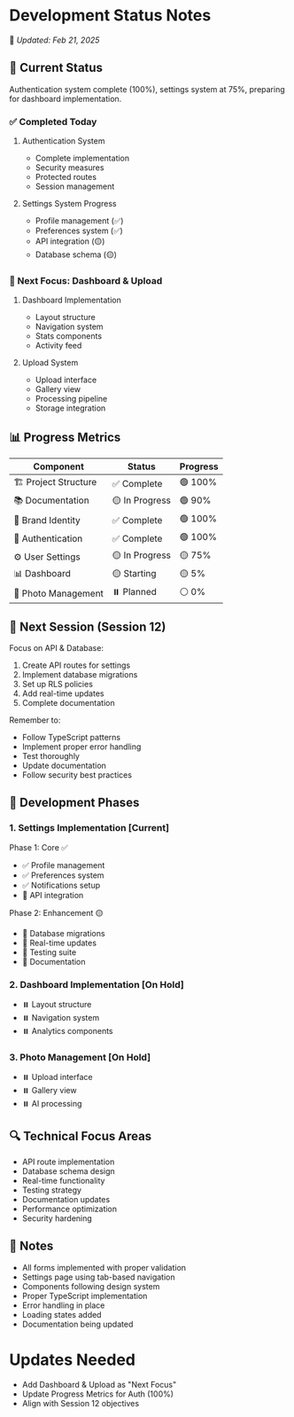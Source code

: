 # Development Status Notes
📅 *Updated: Feb 21, 2025*

## 🎯 Current Status

Authentication system complete (100%), settings system at 75%, preparing for dashboard implementation.

### ✅ Completed Today
1. Authentication System
   - Complete implementation
   - Security measures
   - Protected routes
   - Session management

2. Settings System Progress
   - Profile management (✅)
   - Preferences system (✅)
   - API integration (🟡)
   - Database schema (🟡)

### 🔄 Next Focus: Dashboard & Upload
1. Dashboard Implementation
   - Layout structure
   - Navigation system
   - Stats components
   - Activity feed

2. Upload System
   - Upload interface
   - Gallery view
   - Processing pipeline
   - Storage integration

## 📊 Progress Metrics
| Component | Status | Progress |
|-----------|---------|-----------|
| 🏗️ Project Structure | ✅ Complete | 🟢 100% |
| 📚 Documentation | 🟡 In Progress | 🟢 90% |
| 🎨 Brand Identity | ✅ Complete | 🟢 100% |
| 🔐 Authentication | ✅ Complete | 🟢 100% |
| ⚙️ User Settings | 🟡 In Progress | 🟡 75% |
| 📊 Dashboard | 🟡 Starting | 🟡 5% |
| 📸 Photo Management | ⏸️ Planned | ⚪ 0% |

## 📝 Next Session (Session 12)
Focus on API & Database:
1. Create API routes for settings
2. Implement database migrations
3. Set up RLS policies
4. Add real-time updates
5. Complete documentation

Remember to:
- Follow TypeScript patterns
- Implement proper error handling
- Test thoroughly
- Update documentation
- Follow security best practices

## 🚀 Development Phases

### 1. Settings Implementation [Current]
Phase 1: Core ✅
- ✅ Profile management
- ✅ Preferences system
- ✅ Notifications setup
- 🔄 API integration

Phase 2: Enhancement 🟡
- 🔄 Database migrations
- 🔄 Real-time updates
- 🔄 Testing suite
- 🔄 Documentation

### 2. Dashboard Implementation [On Hold]
- ⏸️ Layout structure
- ⏸️ Navigation system
- ⏸️ Analytics components

### 3. Photo Management [On Hold]
- ⏸️ Upload interface
- ⏸️ Gallery view
- ⏸️ AI processing

## 🔍 Technical Focus Areas
- API route implementation
- Database schema design
- Real-time functionality
- Testing strategy
- Documentation updates
- Performance optimization
- Security hardening

## 📝 Notes
- All forms implemented with proper validation
- Settings page using tab-based navigation
- Components following design system
- Proper TypeScript implementation
- Error handling in place
- Loading states added
- Documentation being updated

# Updates Needed
- Add Dashboard & Upload as "Next Focus"
- Update Progress Metrics for Auth (100%)
- Align with Session 12 objectives